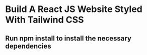 
# Build A React JS Website Styled With Tailwind CSS

## Run npm install to install the necessary dependencies



